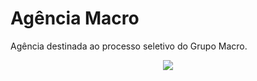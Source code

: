 # Agência Macro
Agência destinada ao processo seletivo do Grupo Macro.
<p align="center">
<img src="imgReadme/logoMacro">
</p>
